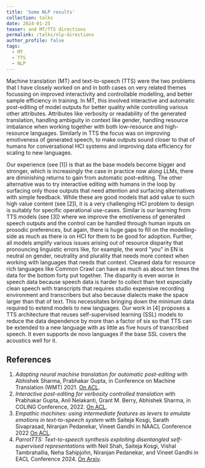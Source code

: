 ```yaml
---
title: 'Some NLP results'
collection: talks
date: 2024-01-25
teaser: and MT/TTS directions
permalink: /talks/nlp-directions
author_profile: false
tags:
  - MT
  - TTS
  - NLP
---
```



Machine translation (MT) and text-to-speech (TTS) were the two problems that I have closely worked on and in both cases on very related themes focussing on improved interactivity and controllable modelling, and better sample efficiency in training.
In MT, this involved interactive and automatic post-editing of model outputs for better quality while controlling various other attributes.
Attributes like verbosity or readability of the generated translation, handling ambiguity in context like gender, handling resource imbalance when working together with both low-resource and high-resource languages.
Similarly in TTS the focus was on improving emotiveness of generated speech, to make outputs sound closer to that of humans for conversational HCI systems and improving data efficiency for scaling to new languages.


Our experience (see [1]) is that as the base models become bigger and stronger, which is increasingly the case in practice now along LLMs, there are diminishing returns to gain from automatic post-editing. 
The other alternative was to try interactive editing with humans in the loop by surfacing only those outputs that need attention and surfacing alternatives with simple feedback.
While these are good models that add value to such high value content (see [2]), it is a very challenging HCI problem to design is suitably for specific operational use-cases.
Similar is our learning from TTS models (see [3]) where we improve the emotiveness of generated speech outputs and the control can be handled through human inputs on prosodic preferences, but again, there is huge gaps to fill on the modelling-side as much as there is on HCI for them to be good for adoption.
Further, all models amplify various issues arising out of resource disparity that pronouncing linguistic errors like, for example, the word "you" in EN is neutral on gender, neutrality and plurality that needs more context when working with languages that needs that context.
Cleaned data for resource rich languages like Common Crawl can have as much as about ten times the data for the bottom forty put together.
The disparity is even worse in speech data because speech data is harder to collect than text especially clean speech with transcripts that requires studio expensive recording environment and transcribers but also because dialects make the space larger than that of text.
This necessitates bringing down the minimum data required to extend models to new languages.
Our work in [4] proposes a TTS architecture that reuses self-supervised learning (SSL) models to reduce the data dependence by more than a factor of six so that TTS can be extended to a new language with as little as five hours of transcribed speech. 
It even supports de novo languages if the base SSL covers the acoustics well for it.


References
----

1. _Adapting neural machine translation for automatic post-editing_ with Abhishek Sharma, Prabhakar Gupta, in Conference on Machine Translation (WMT) 2021. [On ACL](https://aclanthology.org/2021.wmt-1.35/).
2. _Interactive post-editing for verbosity controlled translation_ with Prabhakar Gupta, Anil Nelakanti, Grant M. Berry, Abhishek Sharma, in COLING Conference, 2022. [On ACL](https://aclanthology.org/2022.coling-1.454/).
3. _Empathic machines: using intermediate features as levers to emulate emotions in text-to-speech system_ with Saiteja Kosgi, Sarath Sivaprasad, Niranjan Pedanekar, Vineet Gandhi in NAACL Conference 2022 [On ACL](https://aclanthology.org/2022.naacl-main.26/).
4. _ParrotTTS: Text-to-speech synthesis exploiting disentangled self-supervised representations_ with Neil Shah, Saiteja Kosgi, Vishal Tambrahallia, Neha Sahipjohn, Niranjan Pedanekar, and Vineet Gandhi in EACL Conference 2024. [On Arxiv](https://arxiv.org/abs/2303.01261v2).
